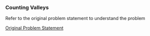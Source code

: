 ### Counting Valleys

Refer to the original problem statement to understand the problem

[Original Problem Statement](https://www.hackerrank.com/challenges/greedy-florist/problem)
